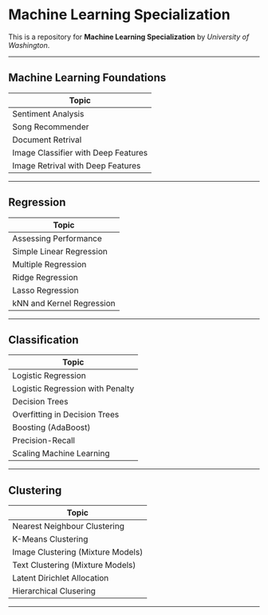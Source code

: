 # Machine Learning Specialization
This is a repository for **Machine Learning Specialization** by *University of Washington*.
___

## Machine Learning Foundations

| Topic |  
|-----|
|Sentiment Analysis|
|Song Recommender| 
|Document Retrival| 
|Image Classifier with Deep Features| 
|Image Retrival with Deep Features| 

___

## Regression

|Topic|
|-----|
|Assessing Performance| 
|Simple Linear Regression|
|Multiple Regression|
|Ridge Regression|
|Lasso Regression|
|kNN and Kernel Regression|

___

## Classification

|Topic|
|-----|
|Logistic Regression|
|Logistic Regression with Penalty|
|Decision Trees|
|Overfitting in Decision Trees|
|Boosting (AdaBoost)|
|Precision-Recall|
|Scaling Machine Learning|
____

## Clustering

|Topic|
|-----|
|Nearest Neighbour Clustering| 
|K-Means Clustering|
|Image Clustering (Mixture Models)|
|Text Clustering (Mixture Models)|
|Latent Dirichlet Allocation|
|Hierarchical Clusering|
____
